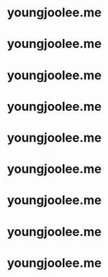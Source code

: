# youngjoolee.me
# youngjoolee.me
# youngjoolee.me
# youngjoolee.me
# youngjoolee.me
# youngjoolee.me
# youngjoolee.me
# youngjoolee.me
# youngjoolee.me

